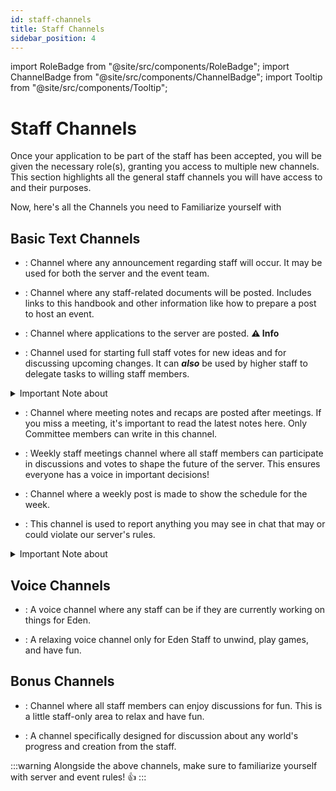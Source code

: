 ```yaml
---
id: staff-channels
title: Staff Channels
sidebar_position: 4
---
```


import RoleBadge from "@site/src/components/RoleBadge";
import ChannelBadge from "@site/src/components/ChannelBadge";
import Tooltip from "@site/src/components/Tooltip";

# Staff Channels

Once your application to be part of the staff has been accepted, you will be given the necessary role(s), granting you access to multiple new channels. This section highlights all the general staff channels you will have access to and their purposes.

Now, here's all the Channels you need to Familiarize yourself with

## Basic Text Channels

- <ChannelBadge label="🔔staff-announcements" link="https://discord.com/channels/734595073920204940/970805846449721354" />: Channel where any announcement regarding staff will occur. It may be used for both the server and the event team.

- <ChannelBadge variant="post" label="💾staff-documents" link="https://discord.com/channels/734595073920204940/1007807458409984010" />: Channel where any staff-related documents will be posted. Includes links to this handbook and other information like how to prepare a post to host an event.

- <ChannelBadge label="💜eden-applications" link="https://discord.com/channels/734595073920204940/1114345368390467595" />: Channel where applications to the server are posted. <b><Tooltip width="25em" noDecoration={true} tip="You'll be able to see applications once you are done with your training on event side and when you get moderator on Server side.">⚠️ Info</Tooltip></b>

- <ChannelBadge variant="post" label="🎉staff-projects" link="https://discord.com/channels/734595073920204940/1024400360229589112" />: Channel used for starting full staff votes for new ideas and for discussing upcoming changes. It can <b>_also_</b> be used by higher staff to delegate tasks to willing staff members.

<details>
  <summary>Important Note about <ChannelBadge variant="post" label="🎉staff-projects" link="https://discord.com/channels/734595073920204940/1024400360229589112" /></summary>
    <p>Staff-Projects is a channel where staff members can propose new ideas, changes, or improvements to the server.<br/>
    If you have an idea, you can post it here for discussion and feedback from other staff members. If the idea is well-received, it may be put to a vote to be implemented. <br/>
    There isn't good or bad ideas and absolutely all staff members are encouraged to share their thoughts or propose new ideas.</p>
    :::important
    ⚠️ Just remember to keep the discussion respectful and constructive.
    :::
</details>

- <ChannelBadge label="📃meeting-logs" link="https://discord.com/channels/734595073920204940/1024401011953127544" />: Channel where meeting notes and recaps are posted after meetings. If you miss a meeting, it's important to read the latest notes here. Only Committee members can write in this channel.

- <ChannelBadge label="🐸staff-bites-meetings" link="https://discord.com/channels/734595073920204940/1398456755452776630" />: Weekly staff meetings channel where all staff members can participate in discussions and votes to shape the future of the server. This ensures everyone has a voice in important decisions!

- <ChannelBadge variant="post" label="📆event-scheduling" link="https://discord.com/channels/734595073920204940/1024399192300454029" />: Channel where a weekly post is made to show the schedule for the week.

- <ChannelBadge label="⭕server-chat-reports" link="https://discord.com/channels/734595073920204940/996504897476366497" />: This channel is used to report anything you may see in chat that may or could violate our server's rules.
<details>
  <summary>Important Note about <ChannelBadge label="⭕server-chat-reports" link="https://discord.com/channels/734595073920204940/996504897476366497" /></summary>
    <p>- Cutie helpers and moderators may report things directly in <ChannelBadge label="📗helper-chat" link="https://discord.com/channels/734595073920204940/1234567890123456789" /> or <ChannelBadge label="📙moderator-only" link="https://discord.com/channels/734595073920204940/943466763314663474" /> instead of using this channel.<br/>
    Simply provide the message link to the problematic post and explain why you think it needed to be reported. The server team will handle the rest. <br/>
    If you are unsure if something should be reported, it is always better to report it and let the server team decide if it needs to be addressed. <br/>
    ANY staff member can report a message, but only server staff can handle the reports. This is just a faster direct line of communication for staff to report messages.</p>
</details>

## Voice Channels

- <ChannelBadge label="💜 Office Hours" link="https://discord.com/channels/734595073920204940/1024395283263664169" />: A voice channel where any staff can be if they are currently working on things for Eden.

- <ChannelBadge label="💜 Staff Chill" link="https://discord.com/channels/734595073920204940/1024395360648581140" />: A relaxing voice channel only for Eden Staff to unwind, play games, and have fun.

## Bonus Channels

- <ChannelBadge label="💜staff-fun-time" link="https://discord.com/channels/734595073920204940/1001344853776552076" />: Channel where all staff members can enjoy discussions for fun. This is a little staff-only area to relax and have fun.

- <ChannelBadge label="📒eden-world-designers" link="https://discord.com/channels/734595073920204940/1114347467459272766" />: A channel specifically designed for discussion about any world's progress and creation from the staff.

:::warning
Alongside the above channels, make sure to familiarize yourself with server and event rules! 👍
:::

